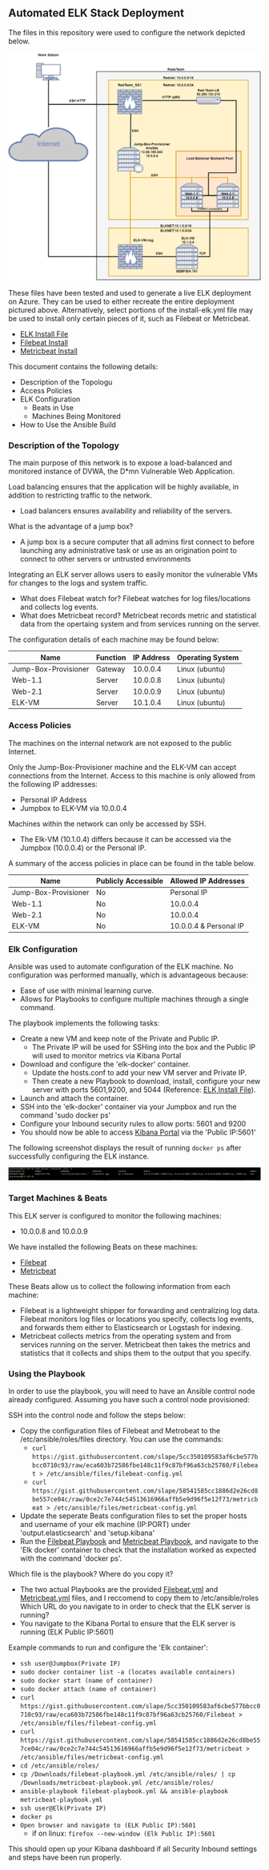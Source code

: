 ## Automated ELK Stack Deployment

The files in this repository were used to configure the network depicted below.

![ELK Server](ELK/Diagrams/ELKNetwork.png)

These files have been tested and used to generate a live ELK deployment on Azure. They can be used to either recreate the entire deployment pictured above. Alternatively, select portions of the install-elk.yml file may be used to install only certain pieces of it, such as Filebeat or Metricbeat.

  - [ELK Install File](ELK/YAMLFiles/install-elk.yml) 
  - [Filebeat Install](ELK/YAMLFiles/filebeat-playbook.yml) 
  - [Metricbeat Install](ELK/YAMLFiles/metricbeat-playbook.yml)

This document contains the following details:
- Description of the Topologu
- Access Policies
- ELK Configuration
  - Beats in Use
  - Machines Being Monitored
- How to Use the Ansible Build


### Description of the Topology

The main purpose of this network is to expose a load-balanced and monitored instance of DVWA, the D*mn Vulnerable Web Application.

Load balancing ensures that the application will be highly available, in addition to restricting traffic to the network.
- Load balancers ensures availability and reliability of the servers. 

What is the advantage of a jump box? 
- A jump box is a secure computer that all admins first connect to before launching any administrative task or use as an origination point to connect to other servers or untrusted environments

Integrating an ELK server allows users to easily monitor the vulnerable VMs for changes to the logs and system traffic.
- What does Filebeat watch for? Filebeat watches for log files/locations and collects log events.
- What does Metricbeat record? Metricbeat records metric and statistical data from the opertaing system and from services running on the server.

The configuration details of each machine may be found below:

| Name                 | Function | IP Address | Operating System |
|----------------------|----------|------------|------------------|
| Jump-Box-Provisioner | Gateway  | 10.0.0.4   | Linux (ubuntu)   |
| Web-1.1              | Server   | 10.0.0.8   | Linux (ubuntu)   |
| Web-2.1              | Server   | 10.0.0.9   | Linux (ubuntu)   |
| ELK-VM               | Server   | 10.1.0.4   | Linux (ubuntu)   |

### Access Policies

The machines on the internal network are not exposed to the public Internet. 

Only the Jump-Box-Provisioner machine and the ELK-VM can accept connections from the Internet. Access to this machine is only allowed from the following IP addresses:
- Personal IP Address
- Jumpbox to ELK-VM via 10.0.0.4

Machines within the network can only be accessed by SSH.
- The Elk-VM (10.1.0.4) differs because it can be accessed via the Jumpbox (10.0.0.4) or the Personal IP.

A summary of the access policies in place can be found in the table below.

| Name                 | Publicly Accessible | Allowed IP Addresses   |
|----------------------|---------------------|------------------------|
| Jump-Box-Provisioner | No                  | Personal IP            |
| Web-1.1              | No                  | 10.0.0.4               |
| Web-2.1              | No                  | 10.0.0.4               |
| ELK-VM               | No                  | 10.0.0.4 & Personal IP |

### Elk Configuration

Ansible was used to automate configuration of the ELK machine. No configuration was performed manually, which is advantageous because:
- Ease of use with minimal learning curve.
- Allows for Playbooks to configure multiple machines through a single command.

The playbook implements the following tasks:
- Create a new VM and keep note of the Private and Public IP.
  - The Private IP will be used for SSHing into the box and the Public IP will used to monitor metrics via Kibana Portal
- Download and configure the 'elk-docker' container.
  - Update the hosts.conf to add your new VM server and Private IP.
  - Then create a new Playbook to download, install, configure your new server with ports 5601,9200, and 5044 (Reference: [ELK Install File](ELK/YAMLFiles/install-elk.yml)).
- Launch and attach the container.
- SSH into the 'elk-docker' container via your Jumpbox and run the command 'sudo docker ps'
- Configure your Inbound security rules to allow ports: 5601 and 9200
- You should now be able to access [Kibana Portal](ELK/Ansible/KibanaWORKS.PNG) via the 'Public IP:5601'

The following screenshot displays the result of running `docker ps` after successfully configuring the ELK instance.

![Docker ps](ELK/Ansible/Container.PNG)

### Target Machines & Beats
This ELK server is configured to monitor the following machines:
- 10.0.0.8 and 10.0.0.9

We have installed the following Beats on these machines:
- [Filebeat](ELK/Ansible/Filebeat.PNG)
- [Metricbeat](ELK/Ansible/Metricbeat.PNG)

These Beats allow us to collect the following information from each machine:
- Filebeat is a lightweight shipper for forwarding and centralizing log data. Filebeat monitors log files or locations you specify, collects log events, and forwards them either to Elasticsearch or Logstash for indexing.
- Metricbeat collects metrics from the operating system and from services running on the server. Metricbeat then takes the metrics and statistics that it collects and ships them to the output that you specify.

### Using the Playbook
In order to use the playbook, you will need to have an Ansible control node already configured. Assuming you have such a control node provisioned: 

SSH into the control node and follow the steps below:
- Copy the configuration files of Filebeat and Metrobeat to the /etc/ansible/roles/files directory. You can use the commands:
  - `curl https://gist.githubusercontent.com/slape/5cc350109583af6cbe577bbcc0710c93/raw/eca603b72586fbe148c11f9c87bf96a63cb25760/Filebeat > /etc/ansible/files/filebeat-config.yml`
  - `curl https://gist.githubusercontent.com/slape/58541585cc1886d2e26cd8be557ce04c/raw/0ce2c7e744c54513616966affb5e9d96f5e12f73/metricbeat > /etc/ansible/files/metricbeat-config.yml`
- Update the seperate Beats configuration files to set the proper hosts and username of your elk machine (IP:PORT) under 'output.elasticsearch' and 'setup.kibana'
- Run the [Filebeat Playbook](ELK/YAMLFiles/filebeat-playbook.yml) and [Metricbeat Playbook](ELK/YAMLFiles/metricbeat-playbook.yml), and navigate to the 'Elk docker' container to check that the installation worked as expected with the command 'docker ps'.

Which file is the playbook? Where do you copy it?
 - The two actual Playbooks are the provided [Filebeat.yml](ELK/YAMLFiles/filebeat-playbook.yml) and [Metricbeat.yml](ELK/YAMLFiles/metricbeat-playbook.yml) files, and I reccomend to copy them to /etc/ansible/roles
Which URL do you navigate to in order to check that the ELK server is running?
  - You navigate to the Kibana Portal to ensure that the ELK server is running (ELK Public IP:5601)

Example commands to run and configure the 'Elk container':
- `ssh user@Jumpbox(Private IP)`
- `sudo docker container list -a (locates available containers)`
- `sudo docker start (name of container)`
- `sudo docker attach (name of container)`
- `curl https://gist.githubusercontent.com/slape/5cc350109583af6cbe577bbcc0710c93/raw/eca603b72586fbe148c11f9c87bf96a63cb25760/Filebeat > /etc/ansible/files/filebeat-config.yml`
- `curl https://gist.githubusercontent.com/slape/58541585cc1886d2e26cd8be557ce04c/raw/0ce2c7e744c54513616966affb5e9d96f5e12f73/metricbeat > /etc/ansible/files/metricbeat-config.yml`
- `cd /etc/ansible/roles/`
- `cp /Downloads/filebeat-playbook.yml /etc/ansible/roles/ | cp /Downloads/metricbeat-playbook.yml /etc/ansible/roles/`
- `ansible-playbook filebeat-playbook.yml && ansible-playbook metricbeat-playbook.yml`
- `ssh user@Elk(Private IP)`
- `docker ps`
- `Open browser and navigate to (ELK Public IP):5601`
  - if on linux: `firefox --new-window (Elk Public IP):5601`

This should open up your Kibana dashboard if all Security Inbound settings and steps have been run properly.
